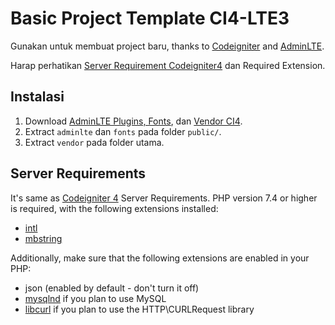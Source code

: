 # Basic Project Template CI4-LTE3
Gunakan untuk membuat project baru, thanks to [Codeigniter](https://codeigniter.com/) and [AdminLTE](https://adminlte.io/).

Harap perhatikan [Server Requirement Codeigniter4](https://www.codeigniter.com/user_guide/intro/requirements.html) dan Required Extension.

## Instalasi
1. Download [AdminLTE Plugins, Fonts](https://drive.google.com/file/d/1zVXp5QAJeWHQMBM0hYUBTRsOO6Py_g1O/view?usp=sharing), dan [Vendor CI4](https://drive.google.com/file/d/185bv0a0YmxEqXbYJusgtymmsAMwpi0e6/view?usp=sharing).
2. Extract `adminlte` dan `fonts` pada folder `public/`.
3. Extract `vendor` pada folder utama.

## Server Requirements
It's same as [Codeigniter 4](https://codeigniter.com/user_guide/intro/requirements.html) Server Requirements.
PHP version 7.4 or higher is required, with the following extensions installed:

- [intl](http://php.net/manual/en/intl.requirements.php)
- [mbstring](http://php.net/manual/en/mbstring.installation.php)

Additionally, make sure that the following extensions are enabled in your PHP:

- json (enabled by default - don't turn it off)
- [mysqlnd](http://php.net/manual/en/mysqlnd.install.php) if you plan to use MySQL
- [libcurl](http://php.net/manual/en/curl.requirements.php) if you plan to use the HTTP\CURLRequest library

